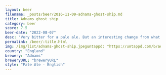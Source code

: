 ```yaml
---
layout: beer
filename: _posts/beer/2016-11-09-adnams-ghost-ship.md
title: Adnams ghost ship
category: beer
score: 7.5
beer-date: "2022-08-07"
desc: "Very bitter for a pale ale. But an interesting change from what everyone else is doing these days"
permalink: /beer/:title.html
img: /img/list/adnams-ghost-ship.jpeguntappd: "https://untappd.com/b/adnams-ghost-ship/9301"
country: "England"
brewery: "Adnams"
breweryURL: "breweryURL"
style: "Pale Ale - English"
---
```

